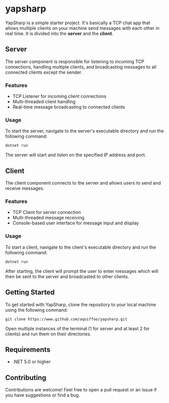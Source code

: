 # yapsharp

YapSharp is a simple starter project. It's basically a TCP chat app that allows multiple clients on your machine send messages with each other in real time. It is divided into the **server** and the **client**.

## Server

The server component is responsible for listening to incoming TCP connections, handling multiple clients, and broadcasting messages to all connected clients except the sender.

### Features

- TCP Listener for incoming client connections
- Multi-threaded client handling
- Real-time message broadcasting to connected clients

### Usage

To start the server, navigate to the server's executable directory and run the following command:
```shell
dotnet run
```


The server will start and listen on the specified IP address and port.

## Client

The client component connects to the server and allows users to send and receive messages.

### Features

- TCP Client for server connection
- Multi-threaded message receiving
- Console-based user interface for message input and display

### Usage

To start a client, navigate to the client's executable directory and run the following command:
```shell
dotnet run
```

After starting, the client will prompt the user to enter messages which will then be sent to the server and broadcasted to other clients.

## Getting Started

To get started with YapSharp, clone the repository to your local machine using the following command:
```shell
git clone https://www.github.com/aquiffoo/yapsharp.git
```

Open multiple instances of the terminal (1 for server and at least 2 for clients) and run them on their directories.

## Requirements

- .NET 5.0 or higher

## Contributing

Contributions are welcome! Feel free to open a pull request or an issue if you have suggestions or find a bug.
